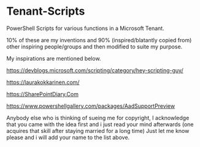 # Tenant-Scripts
PowerShell Scripts for various functions in a Microsoft Tenant.

10% of these are my inventions and 90% (inspired/blatantly copied from) other inspiring people/groups and then 
modified to suite my purpose.

My inspirations are mentioned below.

https://devblogs.microsoft.com/scripting/category/hey-scripting-guy/  

https://laurakokkarinen.com/

https://SharePointDiary.Com

https://www.powershellgallery.com/packages/AadSupportPreview
 
Anybody else who is thinking of sueing me for copyright, 
I acknowledge that you came with the idea first and i just read your mind afterwards (one acquires that skill after staying married for a long time)
Just let me know please and i will add your name to the list above.
